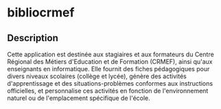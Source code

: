 # bibliocrmef
## Description
Cette application est destinée aux stagiaires et aux formateurs du Centre Régional des Métiers d'Education et de Formation (CRMEF), ainsi qu'aux enseignants en informatique. Elle fournit des fiches pédagogiques pour divers niveaux scolaires (collège et lycée), génère des activités d'apprentissage et des situations-problèmes conformes aux instructions officielles, et personnalise ces activités en fonction de l'environnement naturel ou de l'emplacement spécifique de l'école.
